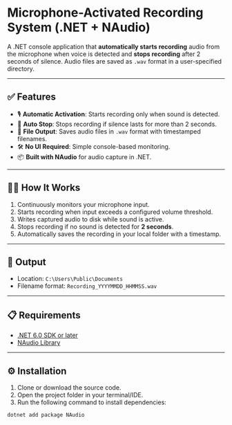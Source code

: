 # Microphone-Activated Recording System (.NET + NAudio)

A .NET console application that **automatically starts recording** audio from the microphone when voice is detected and **stops recording** after 2 seconds of silence. Audio files are saved as `.wav` format in a user-specified directory.

---

## ✅ Features

- 🎙️ **Automatic Activation**: Starts recording only when sound is detected.
- 🛑 **Auto Stop**: Stops recording if silence lasts for more than 2 seconds.
- 💾 **File Output**: Saves audio files in `.wav` format with timestamped filenames.
- 🛠️ **No UI Required**: Simple console-based monitoring.
- 📦 **Built with NAudio** for audio capture in .NET.

---

## 🧑‍💻 How It Works

1. Continuously monitors your microphone input.
2. Starts recording when input exceeds a configured volume threshold.
3. Writes captured audio to disk while sound is active.
4. Stops recording if no sound is detected for **2 seconds**.
5. Automatically saves the recording in your local folder with a timestamp.

---

## 📂 Output

- Location: `C:\Users\Public\Documents`
- Filename format: `Recording_YYYYMMDD_HHMMSS.wav`

---

## 📋 Requirements

- [.NET 6.0 SDK or later](https://dotnet.microsoft.com/en-us/download)
- [NAudio Library](https://www.nuget.org/packages/NAudio)

---

## ⚙️ Installation

1. Clone or download the source code.
2. Open the project folder in your terminal/IDE.
3. Run the following command to install dependencies:

```bash
dotnet add package NAudio
